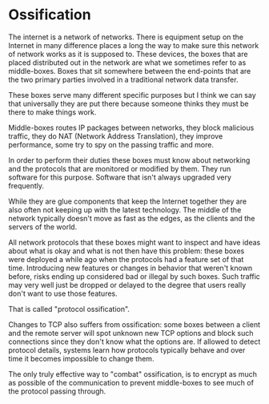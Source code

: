 # Ossification

The internet is a network of networks. There is equipment setup on the
Internet in many difference places a long the way to make sure this network of
network works as it is supposed to. These devices, the boxes that are placed
distributed out in the network are what we sometimes refer to as middle-boxes.
Boxes that sit somewhere between the end-points that are the two primary
parties involved in a traditional network data transfer.

These boxes serve many different specific purposes but I think we can say that
universally they are put there because someone thinks they must be there to
make things work.

Middle-boxes routes IP packages between networks, they block malicious
traffic, they do NAT (Network Address Translation), they improve performance,
some try to spy on the passing traffic and more.

In order to perform their duties these boxes must know about networking and
the protocols that are monitored or modified by them. They run software for
this purpose. Software that isn't always upgraded very frequently.

While they are glue components that keep the Internet together they are also
often not keeping up with the latest technology. The middle of the network
typically doesn't move as fast as the edges, as the clients and the servers of
the world.

All network protocols that these boxes might want to inspect and have ideas
about what is okay and what is not then have this problem: these boxes were
deployed a while ago when the protocols had a feature set of that
time. Introducing new features or changes in behavior that weren't known
before, risks ending up considered bad or illegal by such boxes. Such traffic
may very well just be dropped or delayed to the degree that users really don't
want to use those features.

That is called "protocol ossification".

Changes to TCP also suffers from ossification: some boxes between a client and
the remote server will spot unknown new TCP options and block such connections
since they don't know what the options are. If allowed to detect protocol
details, systems learn how protocols typically behave and over time it becomes
impossible to change them.

The only truly effective way to "combat" ossification, is to encrypt as much
as possible of the communication to prevent middle-boxes to see much of the
protocol passing through.
